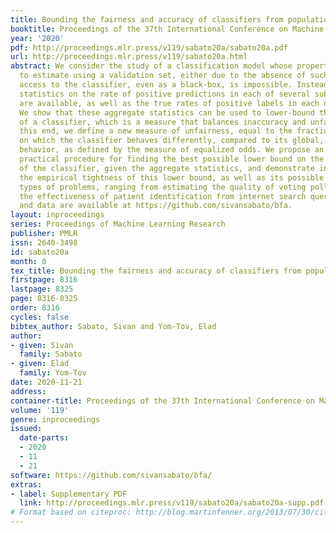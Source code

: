 ```yaml
---
title: Bounding the fairness and accuracy of classifiers from population statistics
booktitle: Proceedings of the 37th International Conference on Machine Learning
year: '2020'
pdf: http://proceedings.mlr.press/v119/sabato20a/sabato20a.pdf
url: http://proceedings.mlr.press/v119/sabato20a.html
abstract: We consider the study of a classification model whose properties are impossible
  to estimate using a validation set, either due to the absence of such a set or because
  access to the classifier, even as a black-box, is impossible. Instead, only aggregate
  statistics on the rate of positive predictions in each of several sub-populations
  are available, as well as the true rates of positive labels in each of these sub-populations.
  We show that these aggregate statistics can be used to lower-bound the discrepancy
  of a classifier, which is a measure that balances inaccuracy and unfairness. To
  this end, we define a new measure of unfairness, equal to the fraction of the population
  on which the classifier behaves differently, compared to its global, ideally fair
  behavior, as defined by the measure of equalized odds. We propose an efficient and
  practical procedure for finding the best possible lower bound on the discrepancy
  of the classifier, given the aggregate statistics, and demonstrate in experiments
  the empirical tightness of this lower bound, as well as its possible uses on various
  types of problems, ranging from estimating the quality of voting polls to measuring
  the effectiveness of patient identification from internet search queries. The code
  and data are available at https://github.com/sivansabato/bfa.
layout: inproceedings
series: Proceedings of Machine Learning Research
publisher: PMLR
issn: 2640-3498
id: sabato20a
month: 0
tex_title: Bounding the fairness and accuracy of classifiers from population statistics
firstpage: 8316
lastpage: 8325
page: 8316-8325
order: 8316
cycles: false
bibtex_author: Sabato, Sivan and Yom-Tov, Elad
author:
- given: Sivan
  family: Sabato
- given: Elad
  family: Yom-Tov
date: 2020-11-21
address: 
container-title: Proceedings of the 37th International Conference on Machine Learning
volume: '119'
genre: inproceedings
issued:
  date-parts:
  - 2020
  - 11
  - 21
software: https://github.com/sivansabato/bfa/
extras:
- label: Supplementary PDF
  link: http://proceedings.mlr.press/v119/sabato20a/sabato20a-supp.pdf
# Format based on citeproc: http://blog.martinfenner.org/2013/07/30/citeproc-yaml-for-bibliographies/
---
```

